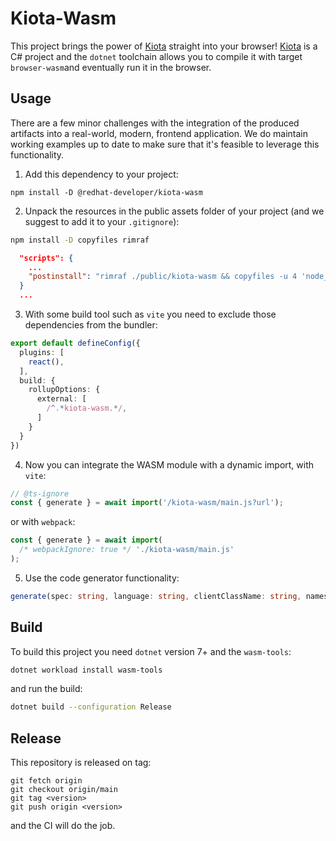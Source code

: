 # Kiota-Wasm

This project brings the power of [Kiota](https://github.com/microsoft/kiota) straight into your browser!
[Kiota](https://github.com/microsoft/kiota) is a C# project and the `dotnet` toolchain allows you to compile it with target `browser-wasm`and eventually run it in the browser.

## Usage

There are a few minor challenges with the integration of the produced artifacts into a real-world, modern, frontend application.
We do maintain working examples up to date to make sure that it's feasible to leverage this functionality.

1. Add this dependency to your project:

`npm install -D @redhat-developer/kiota-wasm`

2. Unpack the resources in the public assets folder of your project (and we suggest to add it to your `.gitignore`):

```bash
npm install -D copyfiles rimraf
```

```json
  "scripts": {
    ...
    "postinstall": "rimraf ./public/kiota-wasm && copyfiles -u 4 'node_modules/@redhat-developer/kiota-wasm/dist/**/*.*' 'public/kiota-wasm'"
  }
  ...
```

3. With some build tool such as `vite` you need to exclude those dependencies from the bundler:

```ts
export default defineConfig({
  plugins: [
    react(),
  ],
  build: {
    rollupOptions: {
      external: [
        /^.*kiota-wasm.*/,
      ]
    }
  }
})
```

4. Now you can integrate the WASM module with a dynamic import, with `vite`:

```ts
// @ts-ignore
const { generate } = await import('/kiota-wasm/main.js?url');
```

or with `webpack`:

```ts
const { generate } = await import(
  /* webpackIgnore: true */ './kiota-wasm/main.js'
);
```

5. Use the code generator functionality:

```ts
generate(spec: string, language: string, clientClassName: string, namespaceName: string, includePatterns: string, excludePatterns: string);
```


## Build

To build this project you need `dotnet` version 7+ and the `wasm-tools`:

```bash
dotnet workload install wasm-tools
```

and run the build:

```bash
dotnet build --configuration Release
```

## Release

This repository is released on tag:

```
git fetch origin
git checkout origin/main
git tag <version>
git push origin <version>
```

and the CI will do the job.
